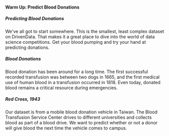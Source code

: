 #### Warm Up: Predict Blood Donations

##### Predicting Blood Donations
We've all got to start somewhere. 
This is the smallest, least complex dataset on DrivenData. 
That makes it a great place to dive into the world of data science competitions. 
Get your blood pumping and try your hand at predicting donations.

##### Blood Donations
Blood donation has been around for a long time.
The first successful recorded transfusion was between two dogs in 1665, and the first medical use of human blood in a transfusion occurred in 1818. 
Even today, donated blood remains a critical resource during emergencies.

##### Red Cross, 1943

Our dataset is from a mobile blood donation vehicle in Taiwan. 
The Blood Transfusion Service Center drives to different universities and collects blood as part of a blood drive. 
We want to predict whether or not a donor will give blood the next time the vehicle comes to campus.
